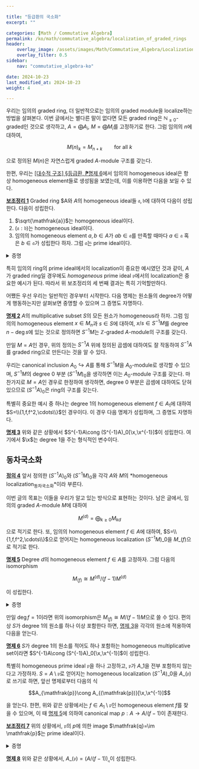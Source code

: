 ```yaml
---

title: "등급환의 국소화"
excerpt: ""

categories: [Math / Commutative Algebra]
permalink: /ko/math/commutative_algebra/localization_of_graded_rings
header:
    overlay_image: /assets/images/Math/Commutative_Algebra/Localization_of_graded_rings.png
    overlay_filter: 0.5
sidebar: 
    nav: "commutative_algebra-ko"

date: 2024-10-23
last_modified_at: 2024-10-23
weight: 4

---
```


우리는 임의의 graded ring, 더 일반적으로는 임의의 graded module을 localize하는 방법을 살펴본다. 이번 글에서는 별다른 말이 없다면 모든 graded ring은 $\mathbb{N}_{\geq 0}$-graded인 것으로 생각하고, $A=\bigoplus A_i$, $M=\bigoplus M_i$를 고정하기로 한다. 그럼 임의의 $n$에 대하여,

$$M(n)_k=M_{n+k}\qquad\text{for all $k$}$$

으로 정의된 $M(n)$은 자연스럽게 graded $A$-module 구조를 갖는다. 

한편, 우리는 [\[대수적 구조\] §등급환, ⁋명제 6](/ko/math/algebraic_structures/graded_rings#prop6)에서 임의의 homogeneous ideal은 항상 homogeneous element들로 생성됨을 보였는데, 이를 이용하면 다음을 보일 수 있다. 

<div class="proposition" markdown="1">

<ins id="lem1">**보조정리 1**</ins> Graded ring $A와 $A$의 homogeneous ideal들 $\mathfrak{a},\mathfrak{b}$에 대하여 다음이 성립한다. 다음이 성립한다.

1. $\sqrt{\mathfrak{a}}$는 homogeneous ideal이다. 
2. $(\mathfrak{a}:\mathfrak{b})$는 homogeneous ideal이다. 
3. 임의의 homogeneous element $a,b\in A$가 $ab\in \mathfrak{a}$를 만족할 때마다 $a\in \mathfrak{a}$ 혹은 $b\in \mathfrak{a}$가 성립한다 하자. 그럼 $\mathfrak{a}$는 prime ideal이다. 

</div>
<details class="proof" markdown="1">
<summary>증명</summary>



</details>

특히 임의의 ring의 prime ideal에서의 localization이 중요한 예시였던 것과 같이, $A$가 graded ring일 경우에도 *homogeneous* prime ideal $\mathfrak{p}$에서의 localization은 중요한 예시가 된다. 따라서 위 보조정리의 세 번째 결과는 특히 기억할만하다. 

어쨌든 우선 우리는 일반적인 경우부터 시작한다. 다음 명제는 원소들의 degree가 어떻게 행동하는지만 살펴보면 중명할 수 있으며 그 증명도 자명하다.

<div class="proposition" markdown="1">

<ins id="prop2">**명제 2**</ins> $A$의 multiplicative subset $S$의 모든 원소가 homogeneous라 하자. 그럼 임의의 homogeneous element $x\in M_n$과 $s\in S$에 대하여, $x/s\in S^{-1}M$를 degree $n-\deg s$에 있는 것으로 정의하면 $S^{-1}M$는 $\mathbb{Z}$-graded $A$-module의 구조를 갖는다. 

</div>

만일 $M=A$인 경우, 위의 정의는 $S^{-1}A$ 위에 정의된 곱셈에 대하여도 잘 작동하여 $S^{-1}A$를 graded ring으로 만든다는 것을 알 수 있다. 

우리는 canonical inclusion $A_0 \hookrightarrow A$를 통해 $S^{-1}M$을 $A_0$-module로 생각할 수 있으며, $S^{-1}M$의 degree $0$ 부분 $(S^{-1}M)_0$을 생각하면 이는 $A_0$-module 구조를 갖는다. 마찬가지로 $M=A$인 경우로 한정하여 생각하면, degree $0$ 부분은 곱셈에 대하여도 닫혀있으므로 $(S^{-1}A)_0$은 ring의 구조를 갖는다.

특별히 중요한 예시 중 하나는 degree $1$의 homogeneous element $f\in A_1$에 대하여 $S=\\{1,f,f^2,\cdots\\}$인 경우이다. 이 경우 다음 명제가 성립하며, 그 증명도 자명하다.

<div class="proposition" markdown="1">

<ins id="prop3">**명제 3**</ins> 위와 같은 상황에서 $S^{-1}A\cong (S^{-1}A)_0[\x,\x^{-1}]$이 성립한다. 여기에서 $\x$는 degree $1$을 주는 형식적인 변수이다. 

</div>

## 동차국소화

<div class="definition" markdown="1">

<ins id="def4">**정의 4**</ins> 앞서 정의한 $(S^{-1}A)_0$와 $(S^{-1}M)_0$을 각각 $A$와 $M$의 *homogeneous localization<sub>동차국소화</sub>*이라 부른다.

</div>

이번 글의 목표는 이들을 우리가 알고 있는 방식으로 표현하는 것이다. 남은 글에서, 임의의 graded $A$-module $M$에 대하여 

$$M^{(d)}=\bigoplus_{k\geq 0} M_{kd}$$

으로 적기로 한다. 또, 임의의 homogeneous element $f\in A$에 대하여, $S=\\{1,f,f^2,\cdots\\}$으로 얻어지는 homogeneous localization $(S^{-1}M)\_0$을 $M\_{(f)}$으로 적기로 한다.

<div class="proposition" markdown="1">

<ins id="prop5">**명제 5**</ins> Degree $d$의 homogeneous element $f\in A$를 고정하자. 그럼 다음의 isomorphism

$$M_{(f)}\cong M^{(d)}/(f-1)M^{(d)}$$

이 성립한다.

</div>
<details class="proof" markdown="1">
<summary>증명</summary>

주어진 isomorphism은 적당한 $u:M^{(d)} \rightarrow M_{(f)}$에 first isomorphism theorem을 적용하여 얻어지며, $u$는 다음의 식

$$u_k:M_{kd} \rightarrow M_{(f)};\qquad x\mapsto x/f^k$$

을 통해 얻어진다. 그럼 $u$가 surjective인 것과 $\ker u=(f-1)M^{(d)}$인 것을 어렵지 않게 보일 수 있다. 

</details>

만일 $\deg f=1$이라면 위의 isomorphism은 $M_{(f)}\cong M/(f-1)M$으로 쓸 수 있다. 편의상 $S$가 degree $1$의 원소를 하나 이상 포함한다 하면, [명제 3](#prop3)을 각각의 원소에 적용하여 다음을 얻는다. 

<div class="proposition" markdown="1">

<ins id="prop6">**명제 6**</ins> $S$가 degree $1$의 원소를 적어도 하나 포함하는 homogeneous multiplicative set이라면 $S^{-1}A\cong (S^{-1}A)_0[\x,\x^{-1}]$이 성립한다.

</div>

특별히 homogeneous prime ideal $\mathfrak{p}$을 하나 고정하고, $\mathfrak{p}$가 $A\_1$을 전부 포함하지 않는다고 가정하자. $S=A\setminus \mathfrak{p}$로 얻어지는 homogeneous localization $(S^{-1}A)\_0$을 $A\_{(\mathfrak{p})}$로 쓰기로 하면, 앞선 명제로부터 다음의 식

$$A_{\mathfrak{p}}\cong A_{(\mathfrak{p})}[\x,\x^{-1}]$$

을 얻는다. 한편, 위와 같은 상황에서는 $f\in A_1\setminus \mathfrak{p}$인 homogeneous element $f$를 찾을 수 있으며, 이 때 [명제 5](#prop5)에 의하여 canonical map $p:A \rightarrow A/(f-1)$이 존재한다. 

<div class="proposition" markdown="1">

<ins id="lem7">**보조정리 7**</ins> 위의 상황에서, $\mathfrak{p}$의 $p$에 의한 image $\mathfrak{q}=\im \mathfrak{p}$는 prime ideal이다. 

</div>
<details class="proof" markdown="1">
<summary>증명</summary>


</details>

<div class="proposition" markdown="1">

<ins id="prop8">**명제 8**</ins> 위와 같은 상황에서, $A\_{(\mathfrak{p})}=(A/(f-1))_{\mathfrak{q}}$이 성립한다. 

</div>